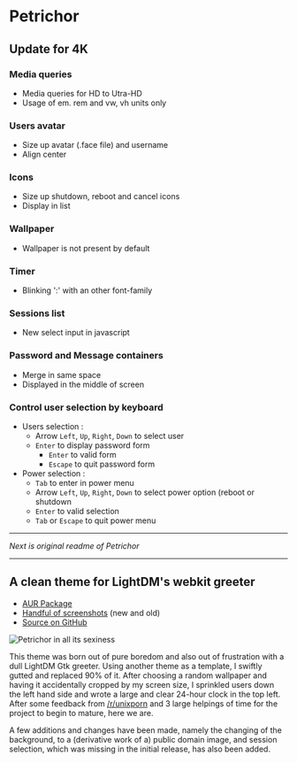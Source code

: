 # Petrichor

## Update for 4K

### Media queries
- Media queries for HD to Utra-HD
- Usage of em. rem and vw, vh units only

### Users avatar
- Size up avatar (.face file) and username
- Align center

### Icons
- Size up shutdown, reboot and cancel icons
- Display in list

### Wallpaper
- Wallpaper is not present by default

### Timer
- Blinking ':' with an other font-family

### Sessions list
- New select input in javascript

### Password and Message containers
- Merge in same space
- Displayed in the middle of screen

### Control user selection by keyboard
- Users selection :
  - Arrow `Left`, `Up`, `Right`, `Down`  to select user
  - `Enter` to display password form
    - `Enter` to valid form
    - `Escape` to quit password form
- Power selection :
  - `Tab` to enter in power menu
  - Arrow `Left`, `Up`, `Right`, `Down`  to select power option (reboot or shutdown
  - `Enter` to valid selection
  - `Tab` or `Escape` to quit power menu

<hr/>

_Next is original readme of Petrichor_

<hr/>

## A clean theme for LightDM's webkit greeter

* [AUR Package][aur]
* [Handful of screenshots][scrot] (new and old)
* [Source on GitHub][source]

![Petrichor in all its sexiness](https://i.imgur.com/KEwNF54l.jpg)

This theme was born out of pure boredom and also out of frustration with a dull
LightDM Gtk greeter. Using another theme as a template, I swiftly gutted and
replaced 90% of it. After choosing a random wallpaper and having it
accidentally cropped by my screen size, I sprinkled users down the left hand
side and wrote a large and clear 24-hour clock in the top left. After some
feedback from [/r/unixporn][unixporn] and 3 large helpings of time for the
project to begin to mature, here we are.

A few additions and changes have been made, namely the changing of the
background, to a (derivative work of a) public domain image, and session
selection, which was missing in the initial release, has also been added.

[source]: https://github.com/phillid/petrichor
[aur]: https://aur.archlinux.org/packages/lightdm-webkit-theme-petrichor-git
[unixporn]: https://reddit.com/r/unixporn
[scrot]: https://imgur.com/a/7wyHg
